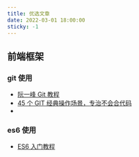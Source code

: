 ```yaml
---
title: 优选文章
date: 2022-03-01 18:00:00
sticky: -1
---
```


## 前端框架

### git 使用

- [阮一峰 Git 教程](https://www.bookstack.cn/read/git-tutorial/docs-commands-git-reset.md)
- [45 个 GIT 经典操作场景，专治不会合代码](https://mp.weixin.qq.com/s/2p4m63JdsCjBpVku-WaZyA)
-

### es6 使用

- [ES6 入门教程](https://es6.ruanyifeng.com/)
